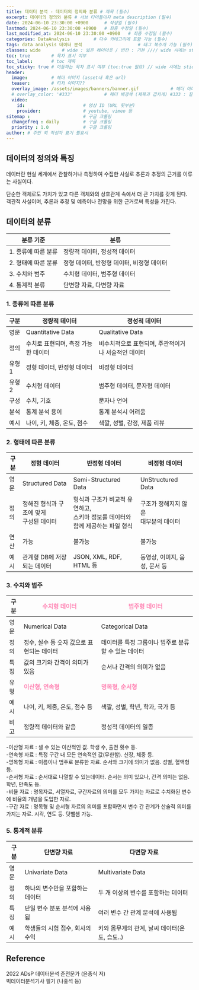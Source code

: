 ```yaml
---
title: 데이터 분석 - 데이터의 정의와 분류 # 제목 (필수)
excerpt: 데이터의 정의와 분류 # 서브 타이틀이자 meta description (필수)
date: 2024-06-10 23:30:00 +0900      # 작성일 (필수)
lastmod: 2024-06-10 23:30:00 +0900   # 최종 수정일 (필수)
last_modified_at: 2024-06-10 23:30:00 +0900   # 최종 수정일 (필수)
categories: DataAnalysis         # 다수 카테고리에 포함 가능 (필수)
tags: data analysis 데이터 분석                     # 태그 복수개 가능 (필수)
classes: wide        # wide : 넓은 레이아웃 / 빈칸 : 기본 //// wide 시에는 sticky toc 불가
toc: true        # 목차 표시 여부
toc_label:       # toc 제목
toc_sticky: true # 이동하는 목차 표시 여부 (toc:true 필요) // wide 시에는 sticky toc 불가
header: 
  image:         # 헤더 이미지 (asset내 혹은 url)
  teaser:        # 티저 이미지??
  overlay_image: /assets/images/banners/banner.gif            # 헤더 이미지 (제목과 겹치게)
  # overlay_color: '#333'            # 헤더 배경색 (제목과 겹치게) #333 : 짙은 회색 (필수)
  video:
    id:                      # 영상 ID (URL 뒷부분)
    provider:                # youtube, vimeo 등
sitemap :                    # 구글 크롤링
  changefreq : daily         # 구글 크롤링
  priority : 1.0             # 구글 크롤링
author: # 주인 외 작성자 표기 필요시
---
```

<!--postNo: 20240610_001-->

## 데이터의 정의와 특징  

데이터란 현실 세계에서 관찰하거나 측정하여 수집한 사실로 추론과 추정의 근거를 이루는 사실이다.  

단순한 객체로도 가치가 있고 다른 객체와의 상호관계 속에서 더 큰 가치를 갖게 된다.  
객관적 사실이며, 추론과 추정 및 예측이나 전망을 위한 근거로써 특성을 가진다.  

## 데이터의 분류  

|분류 기준|분류|
|---|---|
|1. 종류에 따른 분류|정량적 데이터, 정성적 데이터|
|2. 형태에 따른 분류|정형 데이터, 반정형 데이터, 비정형 데이터|
|3. 수치와 범주|수치형 데이터, 범주형 데이터|
|4. 통계적 분류|단변량 자료, 다변량 자료|

### 1. 종류에 따른 분류  

|구분|정량적 데이터|정성적 데이터|
|---|---|---|
|영문|Quantitative Data|Qualitative Data|
|정의|수치로 표현되며, 측정 가능한 데이터|비수치적으로 표현되며, 주관적이거나 서술적인 데이터|
|유형1|정형 데이터, 반정형 데이터|비정형 데이터|
|유형2|수치형 데이터|범주형 데이터, 문자형 데이터|
|구성|수치, 기호|문자나 언어|
|분석|통계 분석 용이|통계 분석시 어려움|
|예시|나이, 키, 체중, 온도, 점수|색깔, 성별, 감정, 제품 리뷰|

### 2. 형태에 따른 분류  

|구분|정형 데이터|반정형 데이터|비정형 데이터|
|---|---|---|---|
|영문|Structured Data|Semi-Structured Data|UnStructured Data|
|정의|정해진 형식과 구조에 맞게<br>구성된 데이터|형식과 구조가 비교적 유연하고,<br>스키마 정보를 데이터와 함께 제공하는 파일 형식|구조가 정해지지 않은<br>대부분의 데이터|
|연산|가능|불가능|불가능|
|예시|관계형 DB에 저장되는 데이터|JSON, XML, RDF, HTML 등|동영상, 이미지, 음성, 문서 등|

### 3. 수치와 범주  

|구분|<b><font color="FF82B2">수치형 데이터</font></b>|<b><font color="FF82B2">범주형 데이터</font></b>|
|---|---|---|
|영문|Numerical Data|Categorical Data|
|정의|정수, 실수 등 숫자 값으로 표현되는 데이터|데이터를 특정 그룹이나 범주로 분류할 수 있는 데이터|
|특징|값의 크기와 간격이 의미가 있음|순서나 간격의 의미가 없음|
|유형|<b><font color="FF82B2">이산형, 연속형</font></b>|<b><font color="FF82B2">명목형, 순서형</font></b>|
|예시|나이, 키, 체중, 온도, 점수 등|색깔, 성별, 학년, 학과, 국가 등|
|비고|정량적 데이터와 같음|정성적 데이터의 일종|

-이산형 자료 : 셀 수 있는 이산적인 값. 학생 수, 출전 횟수 등.  
-연속형 자료 : 특정 구간 내 모든 연속적인 값(무한함). 신장, 체중 등.  
-명목형 자료 : 이름이나 범주로 분류한 자료. 순서와 크기에 의미가 없음. 성별, 혈액형 등.  
-순서형 자료 : 순서대로 나열할 수 있는데이터. 순서는 의미 있으나, 간격 의미는 없음. 학년, 만족도 등.  
-비율 자료 : 명목자료, 서열자료, 구간자료의 의미를 모두 가지는 자료로 수치화된 변수에 비율의 개념을 도입한 자료.  
-구간 자료 : 명목형 및 순서형 자료의 의미를 포함하면서 변수 간 관계가 산술적 의미를 가지는 자료. 시각, 연도 등. 덧뺄셈 가능.  

### 5. 통계적 분류  

|구분|단변량 자료|다변량 자료|
|---|---|---|
|영문|Univariate Data|Multivariate Data|
|정의|하나의 변수만을 포함하는 데이터|두 개 이상의 변수를 포함하는 데이터|
|특징|단일 변수 분포 분석에 사용됨|여러 변수 간 관계 분석에 사용됨|
|예시|학생들의 시험 점수, 회사의 수익|키와 몸무게의 관계, 날씨 데이터(온도, 습도..)|


## Reference  
2022 ADsP 데이터분석 준전문가 (윤종식 저)  
빅데이터분석기사 필기 (나홍석 등)  